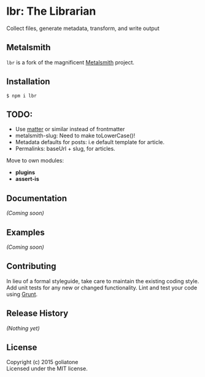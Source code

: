 # lbr: The Librarian

Collect files, generate metadata, transform, and write output

## Metalsmith
`lbr` is a fork of the magnificent [Metalsmith][ms] project.


## Installation 

```terminal
$ npm i lbr
```

## TODO:
- Use [matter][mt] or similar instead of frontmatter
- metalsmith-slug: Need to make toLowerCase()!
- Metadata defaults for posts: i.e default template for article.
- Permalinks: baseUrl + slug, for articles.

Move to own modules:
- **plugins**
- **assert-is**

## Documentation
_(Coming soon)_

## Examples
_(Coming soon)_

## Contributing
In lieu of a formal styleguide, take care to maintain the existing coding style. Add unit tests for any new or changed functionality. Lint and test your code using [Grunt](http://gruntjs.com/).

## Release History
_(Nothing yet)_

## License
Copyright (c) 2015 goliatone  
Licensed under the MIT license.


[ms]: https://github.com/segmentio/metalsmith
[mt]: https://www.npmjs.com/package/matter